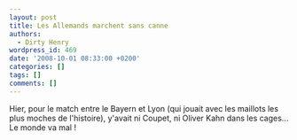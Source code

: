 ```yaml
---
layout: post
title: Les Allemands marchent sans canne
authors:
  - Dirty Henry
wordpress_id: 469
date: '2008-10-01 08:33:00 +0200'
categories: []
tags: []
comments: []
---
```

Hier, pour le match entre le Bayern et Lyon (qui jouait avec les maillots les plus moches de l'histoire), y'avait ni Coupet, ni Oliver Kahn dans les cages... Le monde va mal !
